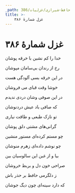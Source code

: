 ```yaml
---
_path: حافظ-شیرازی/غزلیات/386
title: >-
    غزل شمارهٔ ۳۸۶
---
```

# غزل شمارهٔ ۳۸۶

<div class="b" id="bn1"><div class="m1"><p>خدا را کم نشین با خرقه پوشان</p></div>
<div class="m2"><p>رخ از رندان بی‌سامان مپوشان</p></div></div>
<div class="b" id="bn2"><div class="m1"><p>در این خرقه بسی آلودگی هست</p></div>
<div class="m2"><p>خوشا وقت قبای می فروشان</p></div></div>
<div class="b" id="bn3"><div class="m1"><p>در این صوفی وشان دردی ندیدم</p></div>
<div class="m2"><p>که صافی باد عیش دردنوشان</p></div></div>
<div class="b" id="bn4"><div class="m1"><p>تو نازک طبعی و طاقت نیاری</p></div>
<div class="m2"><p>گرانی‌های مشتی دلق پوشان</p></div></div>
<div class="b" id="bn5"><div class="m1"><p>چو مستم کرده‌ای مستور منشین</p></div>
<div class="m2"><p>چو نوشم داده‌ای زهرم منوشان</p></div></div>
<div class="b" id="bn6"><div class="m1"><p>بیا و از غبن این سالوسیان بین</p></div>
<div class="m2"><p>صراحی خون دل و بربط خروشان</p></div></div>
<div class="b" id="bn7"><div class="m1"><p>ز دلگرمی حافظ بر حذر باش</p></div>
<div class="m2"><p>که دارد سینه‌ای چون دیگ جوشان</p></div></div>
